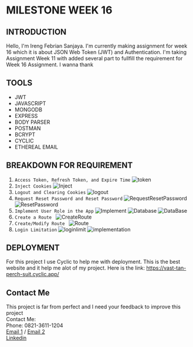 # MILESTONE WEEK 16


## INTRODUCTION
Hello, I'm Ireng Febrian Sanjaya. I'm currently making assignment for week 16 which it is about JSON Web Token (JWT) and Authentication. I'm taking Assignment Week 11 with added several part to fullfill the requirement for Week 16 Assignment. I wanna thank 


## TOOLS
- JWT
- JAVASCRIPT
- MONGODB
- EXPRESS
- BODY PARSER
- POSTMAN
- BCRYPT
- CYCLIC
- ETHEREAL EMAIL


## BREAKDOWN FOR REQUIREMENT

1. ``` Access Token, Refresh Token, and Expire Time ```
   ![token](Readme%20Documentation/Login%20Route%20and%20Return.png)
2. ``` Inject Cookies ```
   ![Inject](/Readme%20Documentation/Login%20Route%20and%20Return.png)
3. ``` Logout and Clearing Cookies ```
   ![logout](Readme%20Documentation/Logout.png)
4. ```Request Reset Password and Reset Password``` 
   ![RequestResetPassword](Readme%20Documentation/Request%20Reset%20Password.png)
   ![ResetPassword](Readme%20Documentation/Reset%20Password.png)
5. ``` Implement User Role in the App ```
   ![Implement](/Readme%20Documentation/Database%20Permission.png)
   ![Database](/Readme%20Documentation//Database%20Electric%20Lady.png)
   ![DataBase](/Readme%20Documentation/Database%201.png)
6. ``` Create a Route  ```
   ![CreateRoute](/Readme%20Documentation//Create%20a%20Route.png)
7. ```Create/Modify Route ```
   ![Route](/Readme%20Documentation/Create%20Route%20and%20modify.png)
8. ``` Login Limitation ```
   ![loginlimit](Readme%20Documentation/Login%20Limitation.png)
   ![implementation](Readme%20Documentation/Login%20Limiter%20Application.png)


## DEPLOYMENT

For this project I use Cyclic to help me with deployment. This is the best website and it help me alot of my project. Here is the link: https://vast-tan-perch-suit.cyclic.app/

## Contact Me
This project is far from perfect and I need your feedback to improve this project <br>
Contact Me: <br>
Phone: 0821-3611-1204 <br>
[Email 1](febriansajaya22@gmail.com) / [Email 2](febriansanjaya22@gmail.com) <br>
[Linkedin](http://linkedin.com/in/ireng-febrian-sanjaya-6a79211a7)